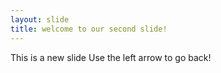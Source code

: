 ```yaml
---
layout: slide
title: welcome to our second slide!
---
```

This is a new slide
Use the left arrow to go back!
